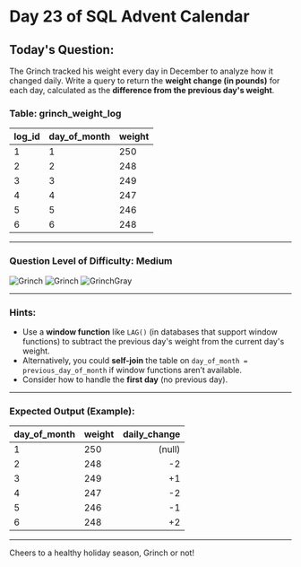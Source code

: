# Day 23 of SQL Advent Calendar

## Today's Question:
The Grinch tracked his weight every day in December to analyze how it changed daily. Write a query to return the **weight change (in pounds)** for each day, calculated as the **difference from the previous day's weight**.

### **Table: grinch_weight_log**
| log_id | day_of_month | weight |
|--------|-------------|--------|
| 1      | 1           | 250    |
| 2      | 2           | 248    |
| 3      | 3           | 249    |
| 4      | 4           | 247    |
| 5      | 5           | 246    |
| 6      | 6           | 248    |

---

### Question Level of Difficulty: **Medium**
![Grinch](https://www.sqlcalendar.com/grinch.svg) ![Grinch](https://www.sqlcalendar.com/grinch.svg) ![GrinchGray](https://www.sqlcalendar.com/grinchGray.svg)

---

### **Hints:**
- Use a **window function** like `LAG()` (in databases that support window functions) to subtract the previous day's weight from the current day's weight.
- Alternatively, you could **self-join** the table on `day_of_month = previous_day_of_month` if window functions aren’t available.
- Consider how to handle the **first day** (no previous day).

---

### **Expected Output (Example):**
| day_of_month | weight | daily_change |
|--------------|--------|-------------:|
| 1            | 250    | (null)       |
| 2            | 248    | -2           |
| 3            | 249    | +1           |
| 4            | 247    | -2           |
| 5            | 246    | -1           |
| 6            | 248    | +2           |

---

Cheers to a healthy holiday season, Grinch or not!
